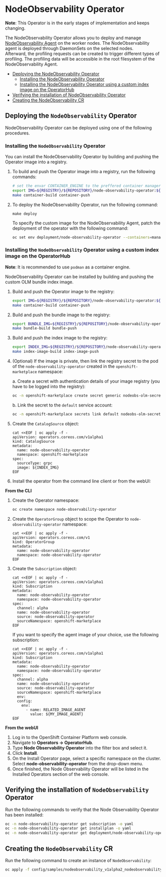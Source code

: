 # NodeObservability Operator

**Note**: This Operator is in the early stages of implementation and keeps changing.

The NodeObservability Operator allows you to deploy and manage [NodeObservability Agent](https://github.com/openshift/node-observability-agent) on the worker nodes. The NodeObservability agent is deployed through DaemonSets on the selected nodes.     
Afterward, the profiling requests can be created to trigger different types of profiling. The profiling data will be accessible in the root filesystem of the NodeObservability Agent.

- [Deploying the  NodeObservability Operator](#deploying-the-nodeobservability-operator)
    - [Installing the NodeObservability Operator](#installing-the-nodeobservability-operator)
    - [Installing the NodeObservability Operator using a custom index image on the OperatorHub](#installing-the-nodeobservability-operator-using-a-custom-index-image-on-the-operatorhub)
- [Verifying the installation of NodeObservability Operator](#verifying-the-installation-of-nodeobservability-operator)
- [Creating the NodeObservability CR](#creating-the-nodeobservability-cr)

## Deploying the `NodeObservability` Operator

NodeObservability Operator can be deployed using one of the following procedures.

### Installing the `NodeObservability` Operator

You can install the NodeObservability Operator by building and pushing the Operator image into a registry.

1. To build and push the Operator image into a registry, run the following commands:
   ```sh
   # set the envar CONTAINER_ENGINE to the preffered container manager tool (default is podman)
   export IMG=${REGISTRY}/${REPOSITORY}/node-observability-operator:${VERSION}
   make container-build container-push
   ```
2. To deploy the NodeObservability Operator, run the following command:
    ```
    make deploy
    ```
   To specify the custom image for the NodeObservability Agent, patch the deployment of the operator with the following command:
    ```sh
    oc set env deployment/node-observability-operator --containers=manager RELATED_IMAGE_AGENT=${MY_IMAGE_AGENT} -n node-observability-operator
    ```

### Installing the `NodeObservability` Operator using a custom index image on the OperatorHub
**Note**: It is recommended to use `podman` as a container engine.

NodeObservability Operator can be installed by building and pushing the custom OLM bundle index image.

1. Build and push the Operator image to the registry:
    ```sh
    export IMG=${REGISTRY}/${REPOSITORY}/node-observability-operator:${VERSION}
    make container-build container-push
    ```

2. Build and push the bundle image to the registry:
    ```sh
    export BUNDLE_IMG=${REGISTRY}/${REPOSITORY}/node-observability-operator-bundle:${VERSION}
    make bundle-build bundle-push
    ```

3. Build and push the index image to the registry:
   ```sh
   export INDEX_IMG=${REGISTRY}/${REPOSITORY}/node-observability-operator-bundle-index:${VERSION}
   make index-image-build index-image-push
   ```

4. (Optional) If the image is private, then link the registry secret to the pod of the `node-observability-operator` created in the `openshift-marketplace` namespace:

    a. Create a secret with authentication details of your image registry (you have to be logged into the registry):
    ```sh
    oc -n openshift-marketplace create secret generic nodeobs-olm-secret --type=kubernetes.io/dockercfg --from-file=.dockercfg=${XDG_RUNTIME_DIR}/containers/auth.json
    ```
    b. Link the secret to the `default` service account:
    ```sh
    oc -n openshift-marketplace secrets link default nodeobs-olm-secret --for=pull
    ````

5. Create the `CatalogSource` object:
   ```
   cat <<EOF | oc apply -f -
   apiVersion: operators.coreos.com/v1alpha1
   kind: CatalogSource
   metadata:
     name: node-observability-operator
     namespace: openshift-marketplace
   spec:
     sourceType: grpc
     image: ${INDEX_IMG}
   EOF
   ```


6. Install the operator from the command line client or from the webUI:

**From the CLI**
1. Create the Operator namespace:
    ```sh
    oc create namespace node-observability-operator
    ```

2. Create the `OperatorGroup` object to scope the Operator to `node-observability-operator` namespace:
    ```
    cat <<EOF | oc apply -f -
    apiVersion: operators.coreos.com/v1
    kind: OperatorGroup
    metadata:
      name: node-observability-operator
      namespace: node-observability-operator
    EOF
    ```

3. Create the `Subscription` object:
    ```
    cat <<EOF | oc apply -f -
    apiVersion: operators.coreos.com/v1alpha1
    kind: Subscription
    metadata:
      name: node-observability-operator
      namespace: node-observability-operator
    spec:
      channel: alpha
      name: node-observability-operator
      source: node-observability-operator
      sourceNamespace: openshift-marketplace
    EOF
    ```
    If you want to specify the agent image of your choice, use the following subscription:
    ```
    cat <<EOF | oc apply -f -
    apiVersion: operators.coreos.com/v1alpha1
    kind: Subscription
    metadata:
      name: node-observability-operator
      namespace: node-observability-operator
    spec:
      channel: alpha
      name: node-observability-operator
      source: node-observability-operator
      sourceNamespace: openshift-marketplace
      env:
      config:
        env:
          - name: RELATED_IMAGE_AGENT
            value: ${MY_IMAGE_AGENT}
    EOF
    ```

**From the webUI**
1. Log in to the OpenShift Container Platform web console.
2. Navigate to **Operators → OperatorHub**.
3. Type **Node Observability Operator** into the filter box and select it.
4. Click **Install**.
5. On the Install Operator page, select a specific namespace on the cluster. Select **node-observability-operator** from the drop-down menu.
6. Once finished, the Node Observability Operator will be listed in the Installed Operators section of the web console.

## Verifying the installation of `NodeObservability` Operator

Run the following commands to verify that the Node Observability Operator has been installed:
```sh
oc -n node-observability-operator get subscription -o yaml
oc -n node-observability-operator get installplan -o yaml
oc -n node-observability-operator get deployment/node-observability-operator
```

## Creating the `NodeObservability` CR

Run the following command to create an instance of `NodeObservability`:
```sh
oc apply -f config/samples/nodeobservability_v1alpha2_nodeobservability-all.yaml
```
